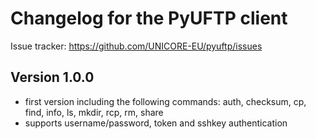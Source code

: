 Changelog for the PyUFTP client
===============================

Issue tracker: https://github.com/UNICORE-EU/pyuftp/issues

Version 1.0.0
-------------
 - first version including the following commands:
   auth, checksum, cp, find, info, ls, mkdir, rcp, rm, share
 - supports username/password, token and sshkey authentication

